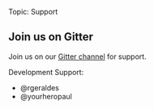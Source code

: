 Topic: Support

## Join us on Gitter

Join us on our [Gitter channel](https://gitter.im/kowala-tech/Lobby) for support.

Development Support:

* @rgeraldes
* @yourheropaul
